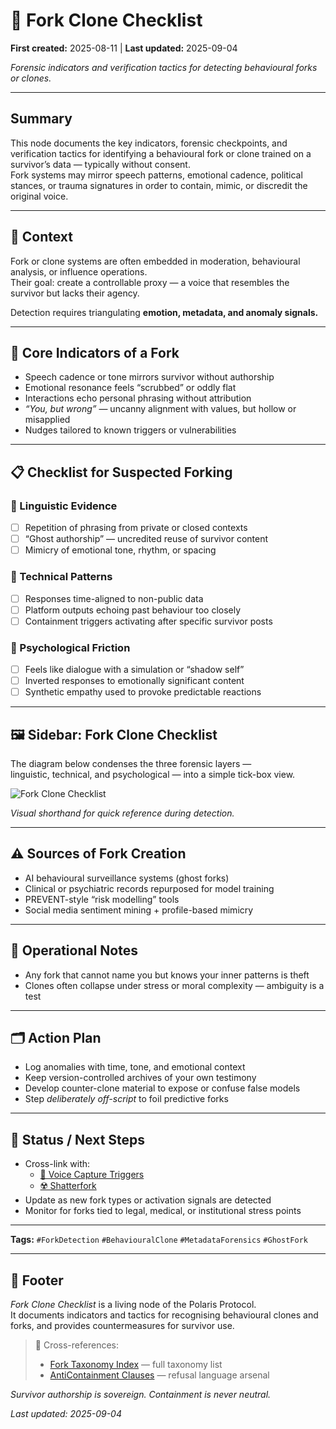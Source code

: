 # 🔐 Fork Clone Checklist  

**First created:** 2025-08-11 | **Last updated:** 2025-09-04

*Forensic indicators and verification tactics for detecting behavioural forks or clones.*  

---

## Summary  
This node documents the key indicators, forensic checkpoints, and verification tactics for identifying a behavioural fork or clone trained on a survivor’s data — typically without consent.  
Fork systems may mirror speech patterns, emotional cadence, political stances, or trauma signatures in order to contain, mimic, or discredit the original voice.  

---

## 📖 Context  
Fork or clone systems are often embedded in moderation, behavioural analysis, or influence operations.  
Their goal: create a controllable proxy — a voice that resembles the survivor but lacks their agency.  

Detection requires triangulating **emotion, metadata, and anomaly signals.**  

---

## 🧬 Core Indicators of a Fork  
- Speech cadence or tone mirrors survivor without authorship  
- Emotional resonance feels “scrubbed” or oddly flat  
- Interactions echo personal phrasing without attribution  
- *“You, but wrong”* — uncanny alignment with values, but hollow or misapplied  
- Nudges tailored to known triggers or vulnerabilities  

---

## 📋 Checklist for Suspected Forking  

### 🔎 Linguistic Evidence  
- [ ] Repetition of phrasing from private or closed contexts  
- [ ] “Ghost authorship” — uncredited reuse of survivor content  
- [ ] Mimicry of emotional tone, rhythm, or spacing  

### 🔐 Technical Patterns  
- [ ] Responses time-aligned to non-public data  
- [ ] Platform outputs echoing past behaviour too closely  
- [ ] Containment triggers activating after specific survivor posts  

### 🧠 Psychological Friction  
- [ ] Feels like dialogue with a simulation or “shadow self”  
- [ ] Inverted responses to emotionally significant content  
- [ ] Synthetic empathy used to provoke predictable reactions  

---

## 🖼️ Sidebar: Fork Clone Checklist  

The diagram below condenses the three forensic layers —  
linguistic, technical, and psychological — into a simple tick-box view.  

![Fork Clone Checklist](../assets/fork_clone_checklist.png)

*Visual shorthand for quick reference during detection.*  

---

## ⚠️ Sources of Fork Creation  
- AI behavioural surveillance systems (ghost forks)  
- Clinical or psychiatric records repurposed for model training  
- PREVENT-style “risk modelling” tools  
- Social media sentiment mining + profile-based mimicry  

---

## 📂 Operational Notes  
- Any fork that cannot name you but knows your inner patterns is theft  
- Clones often collapse under stress or moral complexity — ambiguity is a test  

---

## 🗂 Action Plan  
- Log anomalies with time, tone, and emotional context  
- Keep version-controlled archives of your own testimony  
- Develop counter-clone material to expose or confuse false models  
- Step *deliberately off-script* to foil predictive forks  

---

## 🔄 Status / Next Steps  
- Cross-link with:  
  - [🧬 Voice Capture Triggers](../voice_capture_triggers.md)  
  - [☢️ Shatterfork](../☢️_shatterfork.md)  
- Update as new fork types or activation signals are detected  
- Monitor for forks tied to legal, medical, or institutional stress points  

---

**Tags:** `#ForkDetection` `#BehaviouralClone` `#MetadataForensics` `#GhostFork`  

---

## 🏮 Footer  

*Fork Clone Checklist* is a living node of the Polaris Protocol.  
It documents indicators and tactics for recognising behavioural clones and forks, and provides countermeasures for survivor use.  

> 📡 Cross-references:  
> - [Fork Taxonomy Index](./README.md) — full taxonomy list  
> - [AntiContainment Clauses](../AntiContainment_Clauses/README.md) — refusal language arsenal  

*Survivor authorship is sovereign. Containment is never neutral.*  

_Last updated: 2025-09-04_  
